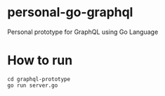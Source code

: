 # personal-go-graphql
Personal prototype for GraphQL using Go Language

# How to run
```shell
cd graphql-prototype
go run server.go
```
